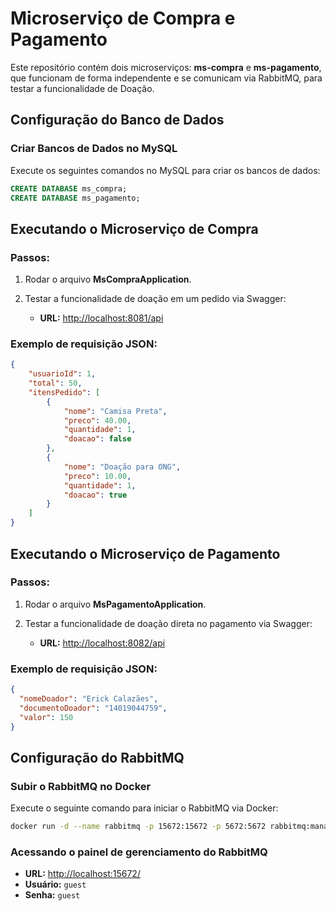 # Microserviço de Compra e Pagamento

Este repositório contém dois microserviços: **ms-compra** e **ms-pagamento**, que funcionam de forma independente e se comunicam via RabbitMQ, para testar a funcionalidade de Doação.

## Configuração do Banco de Dados

### Criar Bancos de Dados no MySQL
Execute os seguintes comandos no MySQL para criar os bancos de dados:

```sql
CREATE DATABASE ms_compra;
CREATE DATABASE ms_pagamento;
````

## Executando o Microserviço de Compra

### Passos:
1. Rodar o arquivo **MsCompraApplication**.
2. Testar a funcionalidade de doação em um pedido via Swagger:

   - **URL:** [http://localhost:8081/api](http://localhost:8081/api)

### Exemplo de requisição JSON:

```json
{
    "usuarioId": 1,
    "total": 50,
    "itensPedido": [
        {
            "nome": "Camisa Preta",
            "preco": 40.00,
            "quantidade": 1,
            "doacao": false
        },
        {
            "nome": "Doação para ONG",
            "preco": 10.00,
            "quantidade": 1,
            "doacao": true
        }
    ]
}
````

## Executando o Microserviço de Pagamento

### Passos:
1. Rodar o arquivo **MsPagamentoApplication**.
2. Testar a funcionalidade de doação direta no pagamento via Swagger:

   - **URL:** [http://localhost:8082/api](http://localhost:8082/api)

### Exemplo de requisição JSON:

```json
{
  "nomeDoador": "Erick Calazães",
  "documentoDoador": "14019044759",
  "valor": 150
}
````

## Configuração do RabbitMQ

### Subir o RabbitMQ no Docker

Execute o seguinte comando para iniciar o RabbitMQ via Docker:

```sh
docker run -d --name rabbitmq -p 15672:15672 -p 5672:5672 rabbitmq:management
````

### Acessando o painel de gerenciamento do RabbitMQ

- **URL:** [http://localhost:15672/](http://localhost:15672/)  
- **Usuário:** `guest`  
- **Senha:** `guest`  



